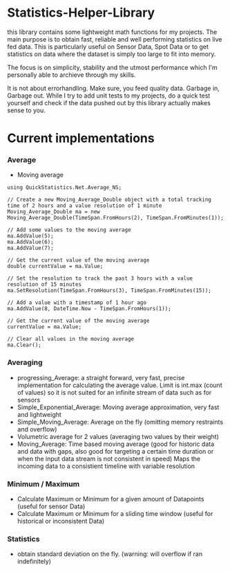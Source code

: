 # Statistics-Helper-Library
this library contains some lightweight math functions for my projects.
The main purpose is to obtain fast, reliable and well performing statistics on live fed data.
This is particularly useful on Sensor Data, Spot Data or to get statistics on data where the dataset is simply too large to fit into memory.

The focus is on simplicity, stability and the utmost performance which I'm personally able to archieve through my skills.

It is not about errorhandling. Make sure, you feed quality data. Garbage in, Garbage out.
While I try to add unit tests to my projects, do a quick test yourself and check if the data pushed out by this library actually makes sense to you.

# Current implementations
### Average
- Moving average
```
using QuickStatistics.Net.Average_NS;

// Create a new Moving_Average_Double object with a total tracking time of 2 hours and a value resolution of 1 minute
Moving_Average_Double ma = new Moving_Average_Double(TimeSpan.FromHours(2), TimeSpan.FromMinutes(1));

// Add some values to the moving average
ma.AddValue(5);
ma.AddValue(6);
ma.AddValue(7);

// Get the current value of the moving average
double currentValue = ma.Value;

// Set the resolution to track the past 3 hours with a value resolution of 15 minutes
ma.SetResolution(TimeSpan.FromHours(3), TimeSpan.FromMinutes(15));

// Add a value with a timestamp of 1 hour ago
ma.AddValue(8, DateTime.Now - TimeSpan.FromHours(1));

// Get the current value of the moving average
currentValue = ma.Value;

// Clear all values in the moving average
ma.Clear();
```
### Averaging
- progressing_Average:
a straight forward, very fast, precise implementation for calculating the average value. Limit is int.max (count of values) so it is not suited for an infinite stream of data such as for sensors
- Simple_Exponential_Average:
Moving average approximation, very fast and lightweight
- Simple_Moving_Average:
Average on the fly (omitting memory restraints and overflow)
- Volumetric average for 2 values (averaging two values by their weight)
- Moving_Average:
Time based moving average (good for historic data and data with gaps, also good for targeting a certain time duration or when the input data stream is not consistent in speed)
Maps the incoming data to a consistient timeline with variable resolution

### Minimum / Maximum
- Calculate Maximum or Minimum for a given amount of Datapoints (useful for sensor Data)
- Calculate Maximum or Minimum for a sliding time window (useful for historical or inconsistent Data)

### Statistics
- obtain standard deviation on the fly. (warning: will overflow if ran indefinitely)
